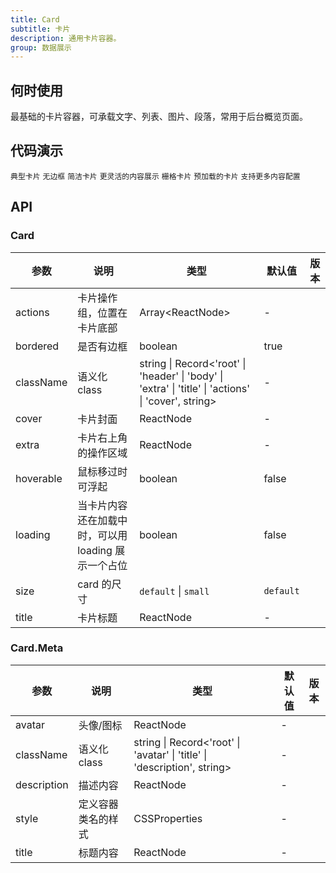 ```yaml
---
title: Card
subtitle: 卡片
description: 通用卡片容器。
group: 数据展示
---
```


## 何时使用

最基础的卡片容器，可承载文字、列表、图片、段落，常用于后台概览页面。

## 代码演示

<!-- prettier-ignore -->
<code src="./demo/basic.tsx">典型卡片</code>
<code src="./demo/border-less.tsx" background="#f3f4f6">无边框</code>
<code src="./demo/simple.tsx">简洁卡片</code>
<code src="./demo/flexible-content.tsx">更灵活的内容展示</code>
<code src="./demo/in-column.tsx" background="#f3f4f6">栅格卡片</code>
<code src="./demo/loading.tsx">预加载的卡片</code>
<code src="./demo/meta.tsx">支持更多内容配置</code>

## API

### Card

| 参数 | 说明 | 类型 | 默认值 | 版本 |
| --- | --- | --- | --- | --- |
| actions | 卡片操作组，位置在卡片底部 | Array&lt;ReactNode> | - |  |
| bordered | 是否有边框 | boolean | true |  |
| className | 语义化 class | string \| Record&lt;'root' \| 'header' \| 'body' \| 'extra' \| 'title' \| 'actions' \| 'cover', string> | - |  |
| cover | 卡片封面 | ReactNode | - |  |
| extra | 卡片右上角的操作区域 | ReactNode | - |  |
| hoverable | 鼠标移过时可浮起 | boolean | false |  |
| loading | 当卡片内容还在加载中时，可以用 loading 展示一个占位 | boolean | false |  |
| size | card 的尺寸 | `default` \| `small` | `default` |  |
| title | 卡片标题 | ReactNode | - |  |

### Card.Meta

| 参数 | 说明 | 类型 | 默认值 | 版本 |
| --- | --- | --- | --- | --- |
| avatar | 头像/图标 | ReactNode | - |  |
| className | 语义化 class | string \| Record&lt;'root' \| 'avatar' \| 'title' \| 'description', string> | - |  |
| description | 描述内容 | ReactNode | - |  |
| style | 定义容器类名的样式 | CSSProperties | - |  |
| title | 标题内容 | ReactNode | - |  |
